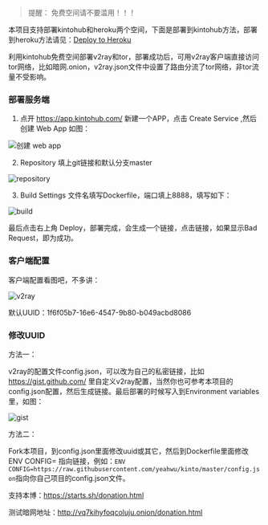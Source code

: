 > 提醒： 免费空间请不要滥用！！！

本项目支持部署kintohub和heroku两个空间，下面是部署到kintohub方法，部署到heroku方法请见：[Deploy to Heroku
](https://github.com/yeahwu/kinto/blob/master/v2-heroku.md)

利用kintohub免费空间部署v2ray和tor，部署成功后，可用v2ray客户端直接访问tor网络，比如暗网.onion，v2ray.json文件中设置了路由分流了tor网络，非tor流量不受影响。

### 部署服务端
1. 点开 https://app.kintohub.com/ 新建一个APP，点击 Create Service ,然后创建 Web App 如图：

![创建 web app](https://github.com/gze4e/kinto/img/kinto2.PNG)

2. Repository 填上git链接和默认分支master

![repository](https://github.com/gze4e/kinto/img/kinto1.PNG)

3. Build Settings 文件名填写Dockerfile，端口填上8888，填写如下：

![build](https://github.com/gze4e/kinto/img/kinto.PNG)

最后点击右上角 Deploy，部署完成，会生成一个链接，点击链接，如果显示Bad Request，即为成功。

### 客户端配置

客户端配置看图吧，不多讲：

![v2ray](https://github.com/gze4e/kinto/img/kinto3.jpg)

默认UUID：1f6f05b7-16e6-4547-9b80-b049acbd8086

### 修改UUID

方法一：

v2ray的配置文件config.json，可以改为自己的私密链接，比如 https://gist.github.com/ 里自定义v2ray配置，当然你也可参考本项目的config.json配置，然后生成链接。最后部署的时候写入到Environment variables里，如图：

![gist](https://github.com/gze4e/kinto/img/kinto4.jpg)

方法二：

Fork本项目，到config.json里面修改uuid或其它，然后到Dockerfile里面修改ENV CONFIG= 指向链接，例如：`ENV CONFIG=https://raw.githubusercontent.com/yeahwu/kinto/master/config.json`指向你自己项目的config.json文件。

支持本博：https://starts.sh/donation.html

测试暗网地址：http://vq7kihyfoqcoluju.onion/donation.html
